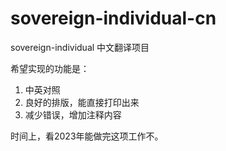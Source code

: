 # sovereign-individual-cn
sovereign-individual 中文翻译项目

希望实现的功能是：
1. 中英对照
2. 良好的排版，能直接打印出来
3. 减少错误，增加注释内容

时间上，看2023年能做完这项工作不。
